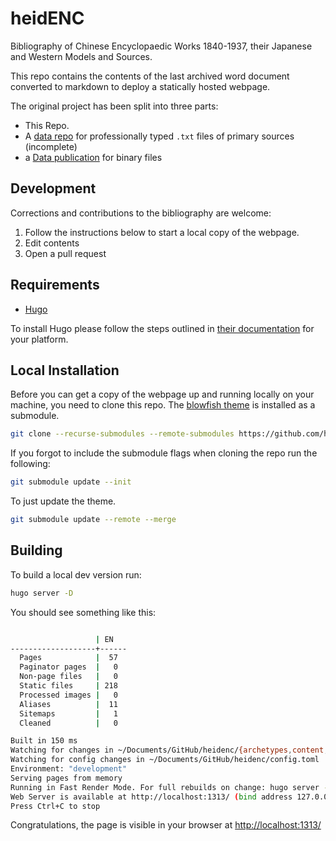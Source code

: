 # heidENC

Bibliography of Chinese Encyclopaedic Works 1840-1937, their Japanese and Western Models and Sources.

<!-- TODO(DP): Link heiData see #6 -->

This repo contains the contents of the last archived word document converted to markdown to deploy a statically hosted webpage.

The original project has been split into three parts:

- This Repo.
- A [data repo](https://github.com/hcts-hra/heidenc-txt) for professionally typed `.txt`  files of primary sources (incomplete)
- a [Data publication](https://heidata.uni-heidelberg.de) for binary files

## Development

Corrections and contributions to the bibliography are welcome:

1. Follow the instructions below to start a local copy of the webpage.
2. Edit contents
3. Open a pull request

## Requirements

- [Hugo](https://gohugo.io)

To install Hugo please follow the steps outlined in [their documentation](https://gohugo.io/getting-started/installing/) for your platform.  

## Local Installation

Before you can get a copy of the webpage up and running locally on your machine, you need to clone this repo. The [blowfish theme](https://github.com/nunocoracao/blowfish/) is installed as a submodule.

```bash
git clone --recurse-submodules --remote-submodules https://github.com/hcts-hra/heidenc.git
```

If you forgot to include the submodule flags when cloning the repo run the following:

```bash
git submodule update --init
```

To just update the theme.

```bash
git submodule update --remote --merge
```

## Building

To build a local dev version run:

```bash
hugo server -D  
```

You should see something like this:

```bash

                   | EN   
-------------------+------
  Pages            |  57  
  Paginator pages  |   0  
  Non-page files   |   0  
  Static files     | 218  
  Processed images |   0  
  Aliases          |  11  
  Sitemaps         |   1  
  Cleaned          |   0  

Built in 150 ms
Watching for changes in ~/Documents/GitHub/heidenc/{archetypes,content,static,themes}
Watching for config changes in ~/Documents/GitHub/heidenc/config.toml
Environment: "development"
Serving pages from memory
Running in Fast Render Mode. For full rebuilds on change: hugo server --disableFastRender
Web Server is available at http://localhost:1313/ (bind address 127.0.0.1)
Press Ctrl+C to stop
```

Congratulations, the page is visible in your browser at [http://localhost:1313/](http://localhost:1313/)
